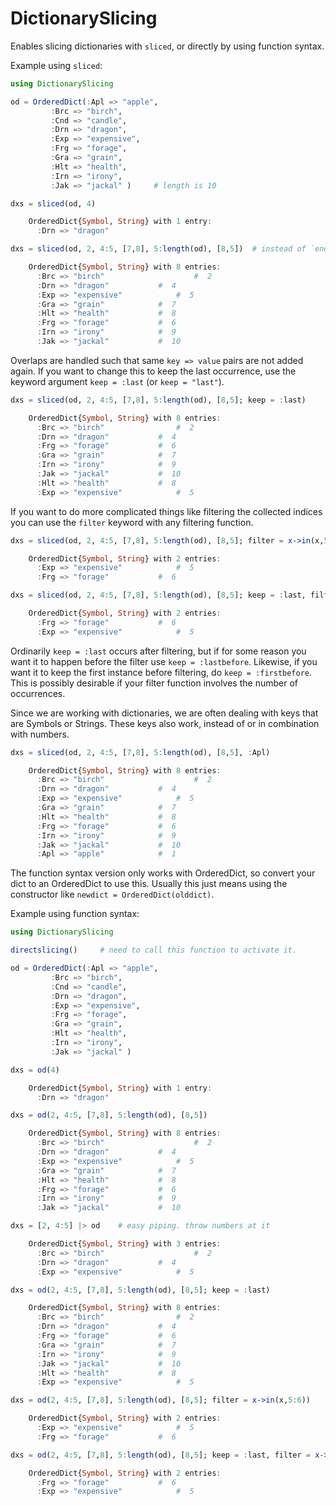 # DictionarySlicing

Enables slicing dictionaries with `sliced`, or directly by using function syntax.

Example using `sliced`:
```julia
using DictionarySlicing

od = OrderedDict(:Apl => "apple",
		 :Brc => "birch",
		 :Cnd => "candle",
		 :Drn => "dragon",
		 :Exp => "expensive",
		 :Frg => "forage",
		 :Gra => "grain",
		 :Hlt => "health",
		 :Irn => "irony",
		 :Jak => "jackal" )     # length is 10

dxs = sliced(od, 4)

	OrderedDict{Symbol, String} with 1 entry:
	  :Drn => "dragon"

dxs = sliced(od, 2, 4:5, [7,8], 5:length(od), [8,5])  # instead of `end`, get the last index with `length`

	OrderedDict{Symbol, String} with 8 entries:
	  :Brc => "birch"           		 #  2
	  :Drn => "dragon"			 #  4
	  :Exp => "expensive"		 	 #  5
	  :Gra => "grain"  			 #  7
	  :Hlt => "health"			 #  8
	  :Frg => "forage"			 #  6
	  :Irn => "irony"			 #  9
	  :Jak => "jackal"			 #  10
```
Overlaps are handled such that same `key => value` pairs are not added again. If you want to change this to keep the last occurrence, use the keyword argument `keep = :last` (or `keep = "last"`).
```julia
dxs = sliced(od, 2, 4:5, [7,8], 5:length(od), [8,5]; keep = :last)

	OrderedDict{Symbol, String} with 8 entries:
	  :Brc => "birch"		    	 #  2
	  :Drn => "dragon"			 #  4
	  :Frg => "forage"			 #  6
	  :Gra => "grain"			 #  7
	  :Irn => "irony"			 #  9
	  :Jak => "jackal"			 #  10
	  :Hlt => "health"			 #  8
	  :Exp => "expensive"			 #  5
```
If you want to do more complicated things like filtering the collected indices you can use the `filter` keyword with any filtering function.
```julia
dxs = sliced(od, 2, 4:5, [7,8], 5:length(od), [8,5]; filter = x->in(x,5:6))

	OrderedDict{Symbol, String} with 2 entries:
	  :Exp => "expensive"			 #  5
	  :Frg => "forage"			 #  6

dxs = sliced(od, 2, 4:5, [7,8], 5:length(od), [8,5]; keep = :last, filter = x->in(x,5:6))

	OrderedDict{Symbol, String} with 2 entries:
	  :Frg => "forage"			 #  6
	  :Exp => "expensive"		 	 #  5
```
Ordinarily `keep = :last` occurs after filtering, but if for some reason you want it to happen before the filter use `keep = :lastbefore`. Likewise, if you want it to keep the first instance before filtering, do `keep = :firstbefore`. This is possibly desirable if your filter function involves the number of occurrences.

Since we are working with dictionaries, we are often dealing with keys that are Symbols or Strings. These keys also work, instead of or in combination with numbers.

```julia
dxs = sliced(od, 2, 4:5, [7,8], 5:length(od), [8,5], :Apl) 

	OrderedDict{Symbol, String} with 8 entries:
	  :Brc => "birch"           		 #  2
	  :Drn => "dragon"			 #  4
	  :Exp => "expensive"		 	 #  5
	  :Gra => "grain"  			 #  7
	  :Hlt => "health"			 #  8
	  :Frg => "forage"			 #  6
	  :Irn => "irony"			 #  9
	  :Jak => "jackal"			 #  10
	  :Apl => "apple"			 #  1
```


The function syntax version only works with OrderedDict, so convert your dict to an OrderedDict to use this.
Usually this just means using the constructor like `newdict = OrderedDict(olddict)`.

Example using function syntax:
```julia
using DictionarySlicing

directslicing()		# need to call this function to activate it.

od = OrderedDict(:Apl => "apple",
		 :Brc => "birch",
		 :Cnd => "candle",
		 :Drn => "dragon",
		 :Exp => "expensive",
		 :Frg => "forage",
		 :Gra => "grain",
		 :Hlt => "health",
		 :Irn => "irony",
		 :Jak => "jackal" )

dxs = od(4)

	OrderedDict{Symbol, String} with 1 entry:
	  :Drn => "dragon"

dxs = od(2, 4:5, [7,8], 5:length(od), [8,5])

	OrderedDict{Symbol, String} with 8 entries:
	  :Brc => "birch"           		 #  2
	  :Drn => "dragon"			 #  4
	  :Exp => "expensive"		 	 #  5
	  :Gra => "grain"  			 #  7
	  :Hlt => "health"			 #  8
	  :Frg => "forage"			 #  6
	  :Irn => "irony"			 #  9
	  :Jak => "jackal"			 #  10

dxs = [2, 4:5] |> od	# easy piping. throw numbers at it

	OrderedDict{Symbol, String} with 3 entries:
	  :Brc => "birch"           		 #  2
	  :Drn => "dragon"			 #  4
	  :Exp => "expensive"		 	 #  5

dxs = od(2, 4:5, [7,8], 5:length(od), [8,5]; keep = :last)

	OrderedDict{Symbol, String} with 8 entries:
	  :Brc => "birch"		    	 #  2
	  :Drn => "dragon"			 #  4
	  :Frg => "forage"			 #  6
	  :Gra => "grain"			 #  7
	  :Irn => "irony"			 #  9
	  :Jak => "jackal"			 #  10
	  :Hlt => "health"			 #  8
	  :Exp => "expensive"			 #  5

dxs = od(2, 4:5, [7,8], 5:length(od), [8,5]; filter = x->in(x,5:6))

	OrderedDict{Symbol, String} with 2 entries:
	  :Exp => "expensive"			 #  5
	  :Frg => "forage"			 #  6

dxs = od(2, 4:5, [7,8], 5:length(od), [8,5]; keep = :last, filter = x->in(x,5:6))

	OrderedDict{Symbol, String} with 2 entries:
	  :Frg => "forage"			 #  6
	  :Exp => "expensive"		 	 #  5
```
